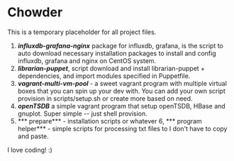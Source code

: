 Chowder
=======

This is a temporary placeholder for all project files.

1. ***influxdb-grafana-nginx*** package for influxdb, grafana, is the script to auto download necessary installation packages to install and config influxdb, grafana and nginx on CentOS system.
2. ***librarian-puppet***, script download and install librarian-puppet + dependencies, and import modules specified in Puppetfile.
3. ***vagrant-multi-vm-pool*** - a sweet vagrant program with multiple virtual boxes that you can spin up your dev with. You can add your own script provision in scripts/setup.sh or create more based on need.
4. ***openTSDB*** a simple vagrant program that setup openTSDB, HBase and gnuplot. Super simple -- just shell provision.
5. *** prepare*** - installation scripts or whatever
6, *** program helper*** - simple scripts for processing txt files to I don't have to copy and paste. 

I love coding! :)

